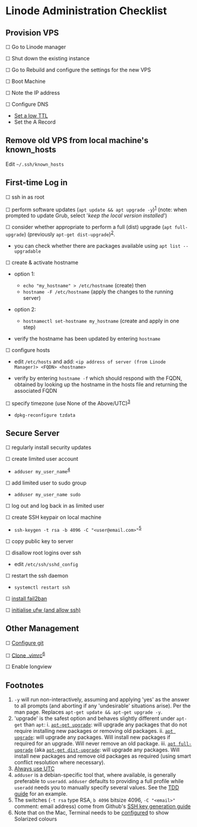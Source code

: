 Linode Administration Checklist
===============================


Provision VPS
-------------
☐ Go to Linode manager

☐ Shut down the existing instance

☐ Go to Rebuild and configure the settings for the new VPS

☐ Boot Machine

☐ Note the IP address

☐ Configure DNS

- [Set a low TTL][link05]
- Set the A Record

Remove old VPS from local machine's known_hosts
-----------------------------------------------

Edit `~/.ssh/known_hosts`


First-time Log in
-----------------

☐ ssh in as root

☐ perform software updates (`apt update && apt upgrade -y`)<sup>[1](#footnote01)</sup>
  (note: when prompted to update Grub, select '*keep the local version installed*')

☐ consider whether appropriate to perform a full (dist) upgrade (`apt full-upgrade`) (previously `apt-get dist-upgrade`)<sup>[2](#footnote02)</sup>.
- you can check whether there are packages available using `apt list --upgradable`

☐ create & activate hostname

- option 1:
    - `echo "my_hostname" > /etc/hostname` (create) then 
    - `hostname -F /etc/hostname` (apply the changes to the running server)
- option 2:
    - `hostnamectl set-hostname my_hostname` (create and apply in one step)

- verify the hostname has been updated by entering `hostname`

☐ configure hosts

- edit `/etc/hosts` and add:
  ```<ip address of server (from Linode Manager)> <FQDN> <hostname>```

- verify by entering `hostname -f` which should respond with the FQDN, obtained by looking up the hostname in the hosts file 
  and returning the associated FQDN

☐ specify timezone (use None of the Above/UTC)<sup>[3](#footnote03)</sup>

- `dpkg-reconfigure tzdata`


Secure Server
-------------

☐ regularly install security updates

☐ create limited user account

- `adduser my_user_name`<sup>[4](#footnote04)</sup>

☐ add limited user to sudo group

- `adduser my_user_name sudo`

☐ log out and log back in as limited user

☐ create SSH keypair on local machine

- `ssh-keygen -t rsa -b 4096 -C "<user@email.com>"`<sup>[5](#footnote05)</sup>

☐ copy public key to server

☐ disallow root logins over ssh

- edit `/etc/ssh/sshd_config`

☐ restart the ssh daemon

- `systemctl restart ssh`

☐ [install fail2ban][link04]

☐ [initialise ufw (and allow ssh)][link04]

Other Management
----------------

☐ [Configure git][link01]

☐ [Clone .vimrc][link02]<sup>[6](#footnote06)</sup>

☐ Enable longview








Footnotes
---------
1. <a id="footnote01"> </a>`-y` will run non-interactively, assuming and applying 'yes' as the answer to all prompts (and aborting if
   any 'undesirable' situations arise). Per the man page.  Replaces `apt-get update && apt-get upgrade -y`. 
2. <a id="footnote02"> </a>'upgrade' is the safest option and behaves slightly different under `apt-get` than `apt`:
   i. [`apt-get upgrade`][ubun01]: will upgrade any packages that do not require installing new packages or removing 
      old packages.
   ii. [`apt upgrade`][ubun02]: will upgrade any packages. Will install new packages if required for an upgrade. Will never
      remove an old package.
   iii. [`apt full-upgrade`][ubun02] (aka [`apt-get dist-upgrade`][ubun01]: will upgrade any packages. Will install new
      packages and remove old packages as required (using smart conflict resolution where necessary).
3. <a id="footnote03"> </a>[Always use UTC](http://yellerapp.com/posts/2015-01-12-the-worst-server-setup-you-can-make.html)
4. <a id="footnote04"> </a>`adduser` is a debian-specific tool that, where available, is generally preferable to `useradd`. `adduser`
   defaults to providing a full profile while `useradd` needs you to manually specify several values. See the [TDD guide][link06] for an 
   example.  
5. <a id="footnote05"> </a>The switches (`-t rsa` type RSA, `b 4096` bitsize 4096, `-C "<email>"` comment: email address) come from 
   Github's [SSH key generation guide][link07]  
6. <a id="footnote06"> </a>Note that on the Mac, Terminal needs to be [configured][link03] to show Solarized colours  



[link01]: https://github.com/Crossroadsman/git-notes/blob/master/git.md 'Crossroadsman: Git: Git Notes'
[link02]: https://github.com/Crossroadsman/.vim 'Crossroadsman: .vimrc'
[link03]: https://ethanschoonover.com/solarized/
[link04]: https://github.com/Crossroadsman/ServerAdmin/blob/master/SecuringServer.md 'Crossroadsman: Server Admin: Securing a Server'
[link05]: https://www.dnswatch.info/articles/dns-update
[link06]: https://github.com/hjwp/Book-TDD-Web-Dev-Python/blob/master/server-quickstart.md
[link07]: https://help.github.com/articles/generating-a-new-ssh-key-and-adding-it-to-the-ssh-agent/#platform-linux
[ubun01]: http://manpages.ubuntu.com/manpages/xenial/man8/apt-get.8.html
[ubun02]: http://manpages.ubuntu.com/manpages/xenial/man8/apt.8.html
